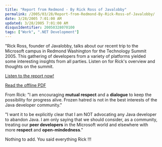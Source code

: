```yaml
---
title: "Report from Redmond - By Rick Ross of Javalobby"
permalink: /2005/03/28/Report-from-Redmond-By-Rick-Ross-of-Javalobby/
date: 3/28/2005 7:01:00 AM
updated: 3/28/2005 7:01:00 AM
disqusIdentifier: 20050328070100
tags: ["Work", ".NET Development"]
---
```


"Rick Ross, founder of Javalobby, talks about our recent trip to the 
Microsoft campus in Redmond Washington for the Technology Summit 2005. This 
gathering of developers from a variety of platforms yielded some interesting 
insights from all parties. Listen on for Rick's overview and thoughts on the 
summit.   
<!-- more -->

[Listen to the report now! ](http://www.javalobby.org/eps/summit)

[Read the offline PDF ](http://www.javalobby.org/members-only/summit/mts.pdf)

From Rick: "I am encouraging **mutual respect** and a 
**dialogue** to keep the possibility for progress alive. Frozen 
hatred is not in the best interests of the Java developer community."

"I want it to be explicitly clear that I am NOT advocating any Java developer 
to abandon Java. I am only saying that we should consider, as a community, 
treating our **peer developers** in the Microsoft world and 
elsewhere with more **respect** and 
**open-mindedness**."

Nothing to add. You said everything Rick !!!
